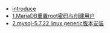 * [introduce](README.md)
* [1.MariaDB重置root密码与创建用户](chapter1.md)
* [2.mysql-5.7.22 linux generic版本安装](chapter2.md)